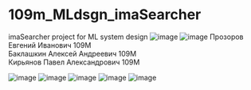 # 109m_MLdsgn_imaSearcher
imaSearcher project for ML system design 
![image](https://github.com/EugIva/109m_MLdsgn_imaSearcher/assets/145147798/001a3ae1-a8b5-45fe-8db0-45124ad10ddb)
![image](https://github.com/EugIva/109m_MLdsgn_imaSearcher/assets/145147798/3e2e0825-df30-4c9a-ab2d-3e58ee695412)
Прозоров Евгений Иванович 109М      
Баклашкин Алексей Андреевич 109М       
Кирьянов Павел Александрович 109М      



![image](https://github.com/EugIva/109m_MLdsgn_imaSearcher/assets/145147798/d0908106-52fd-47b0-83d3-4bb8a9b6066d)
![image](https://github.com/EugIva/109m_MLdsgn_imaSearcher/assets/145147798/cc8f1ad3-b31f-4f55-bca4-ceaa3df9afc4)
![image](https://github.com/EugIva/109m_MLdsgn_imaSearcher/assets/145147798/5d76494b-e7ab-411c-b3d9-3f51341c9d36)
![image](https://github.com/EugIva/109m_MLdsgn_imaSearcher/assets/145147798/cd48c651-4636-4399-a34d-2be5a5bfa7b5)
![image](https://github.com/EugIva/109m_MLdsgn_imaSearcher/assets/145147798/b4329780-f0f7-42dd-8635-d132e8b96f00)


